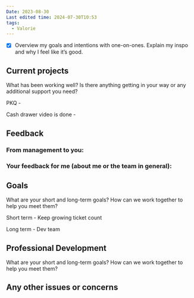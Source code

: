 ```yaml
---
Date: 2023-08-30
Last edited time: 2024-07-30T10:53
tags:
  - Valorie
---
```

- [x] Overview my goals and intentions with one-on-ones. Explain my inspo and why I feel like it’s good.

## Current projects

What has been working well? Is there anything getting in your way or any additional support you need?

PKQ -

Cash drawer video is done -

  

## Feedback

### From management to you:

### Your feedback for me (about me or the team in general):

  

## Goals

What are your short and long-term goals? How can we work together to help you meet them?

Short term - Keep growing ticket count

Long term - Dev team

## Professional Development

What are your short and long-term goals? How can we work together to help you meet them?

## Any other issues or concerns
